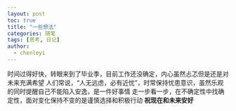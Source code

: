 ```yaml
---
layout: post
toc: true
title: "一些想法"
categories: 随笔
tags: [思考, 日记]
author:
  - chenleyi
---
```


时间过得好快，转眼来到了毕业季，目前工作还没确定，内心虽然忐忑但是还是对未来充满希望
人们常说，“人无远虑，必有近忧”，时常保持忧患意识，虽然乐观的同时提醒自己不能陷入安逸，是一件好事情
走一步看一步，在不确定性中找确定性，面对变化保持不变的是谨慎选择和积极行动
**祝现在和未来安好**
